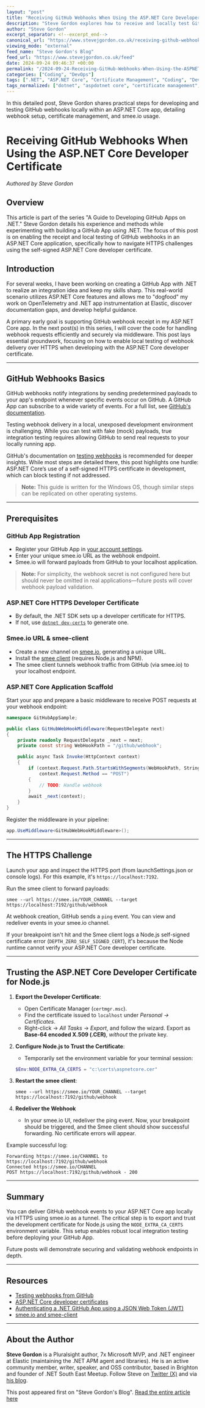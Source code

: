 ```yaml
---
layout: "post"
title: "Receiving GitHub Webhooks When Using the ASP.NET Core Developer Certificate"
description: "Steve Gordon explores how to receive and locally test GitHub webhooks in an ASP.NET Core application using the developer certificate and smee.io, covering the certificate trust hurdle and end-to-end webhook forwarding. Practical guidance is given for integrating GitHub Apps with .NET and handling HTTPS in development."
author: "Steve Gordon"
excerpt_separator: <!--excerpt_end-->
canonical_url: "https://www.stevejgordon.co.uk/receiving-github-webhooks-when-using-the-aspnetcore-developer-certificate"
viewing_mode: "external"
feed_name: "Steve Gordon's Blog"
feed_url: "https://www.stevejgordon.co.uk/feed"
date: 2024-09-24 09:46:37 +00:00
permalink: "/2024-09-24-Receiving-GitHub-Webhooks-When-Using-the-ASPNET-Core-Developer-Certificate.html"
categories: ["Coding", "DevOps"]
tags: [".NET", "ASP.NET Core", "Certificate Management", "Coding", "Developer Certificate", "DevOps", "GitHub", "GitHub App", "HTTPS", "Integration Testing", "Middleware", "Node.js", "OpenTelemetry", "Posts", "Smee.io", "Webhooks"]
tags_normalized: ["dotnet", "aspdotnet core", "certificate management", "coding", "developer certificate", "devops", "github", "github app", "https", "integration testing", "middleware", "nodedotjs", "opentelemetry", "posts", "smeedotio", "webhooks"]
---
```


In this detailed post, Steve Gordon shares practical steps for developing and testing GitHub webhooks locally within an ASP.NET Core app, detailing webhook setup, certificate management, and smee.io usage.<!--excerpt_end-->

# Receiving GitHub Webhooks When Using the ASP.NET Core Developer Certificate

_Authored by Steve Gordon_

## Overview

This article is part of the series "A Guide to Developing GitHub Apps on .NET." Steve Gordon details his experience and methods while experimenting with building a GitHub App using .NET. The focus of this post is on enabling the receipt and local testing of GitHub webhooks in an ASP.NET Core application, specifically how to navigate HTTPS challenges using the self-signed ASP.NET Core developer certificate.

## Introduction

For several weeks, I have been working on creating a GitHub App with .NET to realize an integration idea and keep my skills sharp. This real-world scenario utilizes ASP.NET Core features and allows me to "dogfood" my work on OpenTelemetry and .NET app instrumentation at Elastic, discover documentation gaps, and develop helpful guidance.

A primary early goal is supporting GitHub webhook receipt in my ASP.NET Core app. In the next post(s) in this series, I will cover the code for handling webhook requests efficiently and securely via middleware. This post lays essential groundwork, focusing on how to enable local testing of webhook delivery over HTTPS when developing with the ASP.NET Core developer certificate.

---

## GitHub Webhooks Basics

GitHub webhooks notify integrations by sending predetermined payloads to your app's endpoint whenever specific events occur on GitHub. A GitHub App can subscribe to a wide variety of events. For a full list, see [GitHub's documentation](https://docs.github.com/en/webhooks/webhook-events-and-payloads#pull_request).

Testing webhook delivery in a local, unexposed development environment is challenging. While you can test with fake (mock) payloads, true integration testing requires allowing GitHub to send real requests to your locally running app.

GitHub's documentation on [testing webhooks](https://docs.github.com/en/webhooks/testing-and-troubleshooting-webhooks/testing-webhooks) is recommended for deeper insights. While most steps are detailed there, this post highlights one hurdle: ASP.NET Core’s use of a self-signed HTTPS certificate in development, which can block testing if not addressed.

> **Note:** This guide is written for the Windows OS, though similar steps can be replicated on other operating systems.

---

## Prerequisites

### GitHub App Registration

- Register your GitHub App in [your account settings](https://github.com/settings/apps).
- Enter your unique smee.io URL as the webhook endpoint.
- Smee.io will forward payloads from GitHub to your localhost application.

> **Note:** For simplicity, the webhook secret is not configured here but should never be omitted in real applications—future posts will cover webhook payload validation.

### ASP.NET Core HTTPS Developer Certificate

- By default, the .NET SDK sets up a developer certificate for HTTPS.
- If not, use [`dotnet dev-certs`](https://learn.microsoft.com/en-us/dotnet/core/tools/dotnet-dev-certs) to generate one.

### Smee.io URL & smee-client

- Create a new channel on [smee.io](https://smee.io), generating a unique URL.
- Install the [smee client](https://github.com/probot/smee-client) (requires Node.js and NPM).
- The smee client tunnels webhook traffic from GitHub (via smee.io) to your localhost endpoint.

### ASP.NET Core Application Scaffold

Start your app and prepare a basic middleware to receive POST requests at your webhook endpoint:

```csharp
namespace GitHubAppSample;

public class GitHubWebHookMiddleware(RequestDelegate next)
{
    private readonly RequestDelegate _next = next;
    private const string WebHookPath = "/github/webhook";

    public async Task Invoke(HttpContext context)
    {
        if (context.Request.Path.StartsWithSegments(WebHookPath, StringComparison.Ordinal) &&
            context.Request.Method == "POST")
        {
            // TODO: Handle webhook
        }
        await _next(context);
    }
}
```

Register the middleware in your pipeline:

```csharp
app.UseMiddleware<GitHubWebHookMiddleware>();
```

---

## The HTTPS Challenge

Launch your app and inspect the HTTPS port (from launchSettings.json or console logs). For this example, it's `https://localhost:7192`.

Run the smee client to forward payloads:

```shell
smee --url https://smee.io/YOUR_CHANNEL --target https://localhost:7192/github/webhook
```

At webhook creation, GitHub sends a `ping` event. You can view and redeliver events in your smee.io channel.

If your breakpoint isn't hit and the Smee client logs a Node.js self-signed certificate error (`DEPTH_ZERO_SELF_SIGNED_CERT`), it's because the Node runtime cannot verify your ASP.NET Core developer certificate.

---

## Trusting the ASP.NET Core Developer Certificate for Node.js

1. **Export the Developer Certificate**:
    - Open Certificate Manager (`certmgr.msc`).
    - Find the certificate issued to `localhost` under _Personal → Certificates_.
    - Right-click → _All Tasks_ → _Export_, and follow the wizard. Export as **Base-64 encoded X.509 (.CER)**, _without_ the private key.
2. **Configure Node.js to Trust the Certificate**:
    - Temporarily set the environment variable for your terminal session:

    ```powershell
    $Env:NODE_EXTRA_CA_CERTS = "c:\certs\aspnetcore.cer"
    ```

3. **Restart the smee client**:

    ```shell
    smee --url https://smee.io/YOUR_CHANNEL --target https://localhost:7192/github/webhook
    ```

4. **Redeliver the Webhook**
    - In your smee.io UI, redeliver the ping event. Now, your breakpoint should be triggered, and the Smee client should show successful forwarding. No certificate errors will appear.

Example successful log:

```
Forwarding https://smee.io/CHANNEL to https://localhost:7192/github/webhook
Connected https://smee.io/CHANNEL
POST https://localhost:7192/github/webhook - 200
```

---

## Summary

You can deliver GitHub webhook events to your ASP.NET Core app locally via HTTPS using smee.io as a tunnel. The critical step is to export and trust the development certificate for Node.js using the `NODE_EXTRA_CA_CERTS` environment variable. This setup enables robust local integration testing before deploying your GitHub App.

Future posts will demonstrate securing and validating webhook endpoints in depth.

---

## Resources

- [Testing webhooks from GitHub](https://docs.github.com/en/webhooks/testing-and-troubleshooting-webhooks/testing-webhooks)
- [ASP.NET Core developer certificates](https://learn.microsoft.com/en-us/dotnet/core/additional-tools/self-signed-certificates-guide)
- [Authenticating a .NET GitHub App using a JSON Web Token (JWT)](https://www.stevejgordon.co.uk/authenticating-a-github-app-using-a-json-web-token-in-dotnet)
- [smee.io and smee-client](https://github.com/probot/smee-client)

---

## About the Author

**Steve Gordon** is a Pluralsight author, 7x Microsoft MVP, and .NET engineer at Elastic (maintaining the .NET APM agent and libraries). He is an active community member, writer, speaker, and OSS contributor, based in Brighton and founder of .NET South East Meetup. Follow Steve on [Twitter (X)](https://twitter.com/stevejgordon) and via [his blog](https://www.stevejgordon.co.uk).

This post appeared first on "Steve Gordon's Blog". [Read the entire article here](https://www.stevejgordon.co.uk/receiving-github-webhooks-when-using-the-aspnetcore-developer-certificate)

